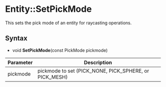 # Entity::SetPickMode

This sets the pick mode of an entity for raycasting operations.

## Syntax

- void **SetPickMode**(const PickMode pickmode)

| Parameter | Description |
| -----|-----|
| pickmode | pickmode to set (PICK_NONE, PICK_SPHERE, or PICK_MESH) |

